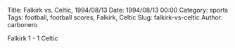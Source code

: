 Title: Falkirk vs. Celtic, 1994/08/13
Date: 1994/08/13 00:00
Category: sports
Tags: football, football scores, Falkirk, Celtic
Slug: falkirk-vs-celtic
Author: carbonero


Falkirk 1 - 1 Celtic
